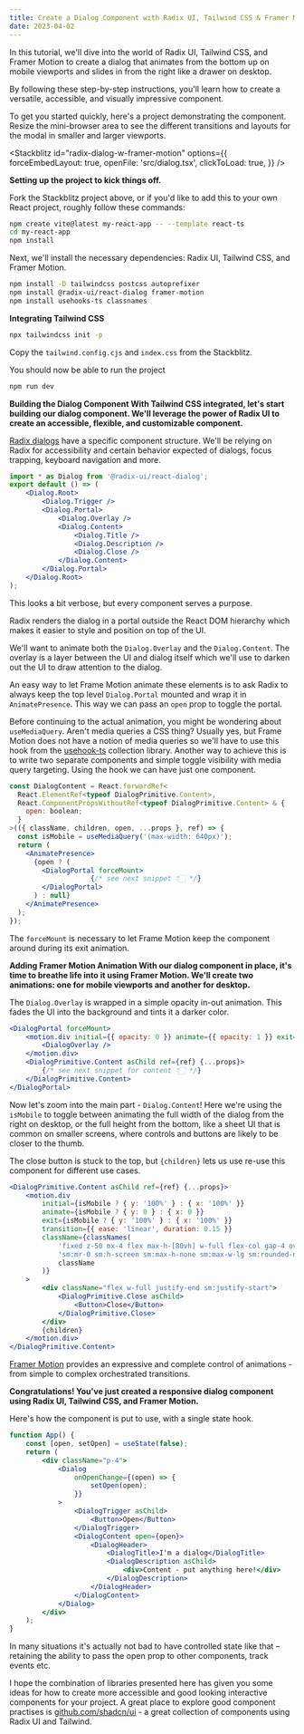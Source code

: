```yaml
---
title: Create a Dialog Component with Radix UI, Tailwind CSS & Framer Motion
date: 2023-04-02
---
```


<script lang="ts">
  import Stackblitz from "../../components/Stackblitz.svelte";
</script>

In this tutorial, we'll dive into the world of Radix UI, Tailwind CSS, and Framer Motion to create a
dialog that animates from the bottom up on mobile viewports and slides in from the right like a
drawer on desktop.

By following these step-by-step instructions, you'll learn how to create a versatile, accessible,
and visually impressive component.

To get you started quickly, here's a project demonstrating the component. Resize the mini-browser
area to see the different transitions and layouts for the modal in smaller and larger viewports.

<Stackblitz id="radix-dialog-w-framer-motion" options={{
	forceEmbedLayout: true,
	openFile: 'src/dialog.tsx',
	clickToLoad: true,
}} />

**Setting up the project to kick things off.**

Fork the Stackblitz project above, or if you'd like to add this to your own React project, roughly
follow these commands:

```bash
npm create vite@latest my-react-app -- --template react-ts
cd my-react-app
npm install
```

Next, we'll install the necessary dependencies: Radix UI, Tailwind CSS, and Framer Motion.

```bash
npm install -D tailwindcss postcss autoprefixer
npm install @radix-ui/react-dialog framer-motion
npm install usehooks-ts classnames
```

**Integrating Tailwind CSS**

```bash
npx tailwindcss init -p
```

Copy the `tailwind.config.cjs` and `index.css` from the Stackblitz.

You should now be able to run the project

```bash
npm run dev
```

**Building the Dialog Component With Tailwind CSS integrated, let's start building our dialog
component. We'll leverage the power of Radix UI to create an accessible, flexible, and
customizable component.**

[Radix dialogs](https://www.radix-ui.com/docs/primitives/components/dialog) have a specific
component structure. We'll be relying on Radix for accessibility and certain behavior expected of
dialogs, focus trapping, keyboard navigation and more.

```jsx
import * as Dialog from '@radix-ui/react-dialog';
export default () => (
	<Dialog.Root>
		<Dialog.Trigger />
		<Dialog.Portal>
			<Dialog.Overlay />
			<Dialog.Content>
				<Dialog.Title />
				<Dialog.Description />
				<Dialog.Close />
			</Dialog.Content>
		</Dialog.Portal>
	</Dialog.Root>
);
```

This looks a bit verbose, but every component serves a purpose.

Radix renders the dialog in a portal outside the React DOM hierarchy which makes it easier to
style and position on top of the UI.

We'll want to animate both the `Dialog.Overlay` and the `Dialog.Content`. The overlay is a
layer between the UI and dialog itself which we'll use to darken out the UI to draw attention to
the dialog.

An easy way to let Frame Motion animate these elements is to ask Radix to always keep the top level
`Dialog.Portal` mounted and wrap it in `AnimatePresence`. This way we can pass an `open` prop to
toggle the portal.

Before continuing to the actual animation, you might be wondering about `useMediaQuery`. Aren't
media queries a CSS thing? Usually yes, but Frame Motion does not have a notion of media queries so
we'll have to use this hook from the [usehook-ts](http://usehooks-ts.com) collection library. Another
way to achieve this is to write two separate components and simple toggle visibility with media
query targeting. Using the hook we can have just one component.

```jsx
const DialogContent = React.forwardRef<
  React.ElementRef<typeof DialogPrimitive.Content>,
  React.ComponentPropsWithoutRef<typeof DialogPrimitive.Content> & {
    open: boolean;
  }
>(({ className, children, open, ...props }, ref) => {
  const isMobile = useMediaQuery('(max-width: 640px)');
  return (
    <AnimatePresence>
      {open ? (
        <DialogPortal forceMount>
					{/* see next snippet 👇🏻 */}
        </DialogPortal>
      ) : null}
    </AnimatePresence>
  );
});
```

The `forceMount` is necessary to let Frame Motion keep the component around during its exit animation.

**Adding Framer Motion Animation With our dialog component in place, it's time to breathe life into
it using Framer Motion. We'll create two animations: one for mobile viewports and another for
desktop.**

The `Dialog.Overlay` is wrapped in a simple opacity in-out animation. This fades the UI into the background
and tints it a darker color.

```jsx
<DialogPortal forceMount>
	<motion.div initial={{ opacity: 0 }} animate={{ opacity: 1 }} exit={{ opacity: 0 }}>
		<DialogOverlay />
	</motion.div>
	<DialogPrimitive.Content asChild ref={ref} {...props}>
		{/* see next snippet for content 👇🏻 */}
	</DialogPrimitive.Content>
</DialogPortal>
```

Now let's zoom into the main part - `Dialog.Content`! Here we're using the `isMobile` to toggle
between animating the full width of the dialog from the right on desktop, or the full height
from the bottom, like a sheet UI that is common on smaller screens, where controls and buttons are
likely to be closer to the thumb.

The close button is stuck to the top, but `{children}` lets us use re-use this component for
different use cases.

```jsx
<DialogPrimitive.Content asChild ref={ref} {...props}>
	<motion.div
		initial={isMobile ? { y: '100%' } : { x: '100%' }}
		animate={isMobile ? { y: 0 } : { x: 0 }}
		exit={isMobile ? { y: '100%' } : { x: '100%' }}
		transition={{ ease: 'linear', duration: 0.15 }}
		className={classNames(
			'fixed z-50 mx-4 flex max-h-[80vh] w-full flex-col gap-4 overflow-y-auto rounded-t-xl bg-white p-6',
			'sm:mr-0 sm:h-screen sm:max-h-none sm:max-w-lg sm:rounded-none sm:shadow-lg',
			className
		)}
	>
		<div className="flex w-full justify-end sm:justify-start">
			<DialogPrimitive.Close asChild>
				<Button>Close</Button>
			</DialogPrimitive.Close>
		</div>
		{children}
	</motion.div>
</DialogPrimitive.Content>
```

[Framer Motion](http://framer.com/motion/examples/) provides an expressive and complete
control of animations - from simple to complex orchestrated transitions.

**Congratulations! You've just created a responsive dialog component using Radix UI,
Tailwind CSS, and Framer Motion.**

Here's how the component is put to use, with a single state hook.

```jsx
function App() {
	const [open, setOpen] = useState(false);
	return (
		<div className="p-4">
			<Dialog
				onOpenChange={(open) => {
					setOpen(open);
				}}
			>
				<DialogTrigger asChild>
					<Button>Open</Button>
				</DialogTrigger>
				<DialogContent open={open}>
					<DialogHeader>
						<DialogTitle>I'm a dialog</DialogTitle>
						<DialogDescription asChild>
							<div>Content - put anything here!</div>
						</DialogDescription>
					</DialogHeader>
				</DialogContent>
			</Dialog>
		</div>
	);
}
```

In many situations it's actually not bad to have controlled state like that – retaining the ability
to pass the open prop to other components, track events etc.

I hope the combination of libraries presented here has given you some ideas for how to create
more accessible and good looking interactive components for your project. A great place to explore
good component practises is [github.com/shadcn/ui](http://github.com/shadcn/ui) - a great collection
of components using Radix UI and Tailwind.
